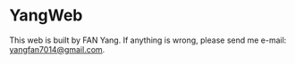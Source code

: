 # YangWeb
This web is built by FAN Yang. If anything is wrong, please send me e-mail: yangfan7014@gmail.com.
